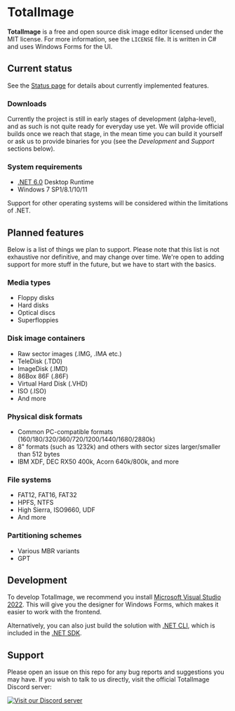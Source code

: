 # TotalImage
**TotalImage** is a free and open source disk image editor licensed under the MIT license. For more information, see the `LICENSE` file. It is written in C# and uses Windows Forms for the UI.

## Current status
See the [Status page](https://github.com/TotalImage/TotalImage/blob/master/Docs/status.md) for details about currently implemented features.

### Downloads
Currently the project is still in early stages of development (alpha-level), and as such is not quite ready for everyday use yet. We will provide official builds once we reach that stage, in the mean time you can build it yourself or ask us to provide binaries for you (see the *Development* and *Support* sections below).

### System requirements
* [.NET 6.0](https://dotnet.microsoft.com/download/dotnet/6.0) Desktop Runtime
* Windows 7 SP1/8.1/10/11

Support for other operating systems will be considered within the limitations of .NET.

## Planned features
Below is a list of things we plan to support. Please note that this list is not exhaustive nor definitive, and may change over time. We're open to adding support for more stuff in the future, but we have to start with the basics.

### Media types
* Floppy disks
* Hard disks
* Optical discs
* Superfloppies

### Disk image containers
* Raw sector images (.IMG, .IMA etc.)
* TeleDisk (.TD0)
* ImageDisk (.IMD)
* 86Box 86F (.86F)
* Virtual Hard Disk (.VHD)
* ISO (.ISO)
* And more

### Physical disk formats
* Common PC-compatible formats (160/180/320/360/720/1200/1440/1680/2880k)
* 8" formats (such as 1232k) and others with sector sizes larger/smaller than 512 bytes
* IBM XDF, DEC RX50 400k, Acorn 640k/800k, and more

### File systems
* FAT12, FAT16, FAT32
* HPFS, NTFS
* High Sierra, ISO9660, UDF
* And more

### Partitioning schemes
* Various MBR variants
* GPT

## Development
To develop TotalImage, we recommend you install [Microsoft Visual Studio 2022](https://visualstudio.microsoft.com/vs/). This will give you the designer for Windows Forms, which makes it easier to work with the frontend.

Alternatively, you can also just build the solution with [.NET CLI](https://docs.microsoft.com/en-us/dotnet/core/tools/), which is included in the [.NET SDK](https://dotnet.microsoft.com/download/dotnet/6.0).

## Support
Please open an issue on this repo for any bug reports and suggestions you may have. If you wish to talk to us directly, visit the official TotalImage Discord server:

[![Visit our Discord server](https://discordapp.com/api/guilds/822572019304103937/embed.png)](https://discord.gg/htph4vsuzB)

